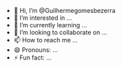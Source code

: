 - 👋 Hi, I’m @Guilhermegomesbezerra
- 👀 I’m interested in ...
- 🌱 I’m currently learning ...
- 💞️ I’m looking to collaborate on ...
- 📫 How to reach me ...
- 😄 Pronouns: ...
- ⚡ Fun fact: ...

<!---
Guilhermegomesbezerra/Guilhermegomesbezerra is a ✨ special ✨ repository because its `README.md` (this file) appears on your GitHub profile.
You can click the Preview link to take a look at your changes.
--->
